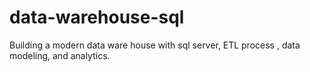 # data-warehouse-sql
Building a modern data ware house with sql server, ETL process , data modeling, and analytics.
